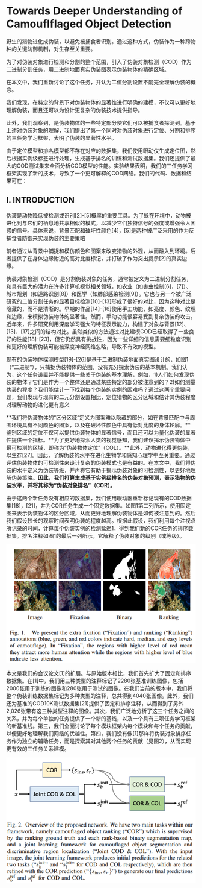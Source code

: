 # Towards Deeper Understanding of Camouflflaged Object Detection

野生的猎物进化成伪装，以避免被捕食者识别。通过这种方式，伪装作为一种跨物种的关键防御机制，对生存至关重要。

为了对伪装对象进行检测和分割的整个范围，引入了伪装对象检测（COD）作为二进制分割任务，用二进制地面真实伪装图表示伪装物体的精确区域。

在本文中，我们重新讨论了这个任务，并认为二值分割设置不能完全理解伪装的概念。

我们发现，在特定的背景下对伪装物体的显著性进行明确的建模，不仅可以更好地理解伪装，而且还可以为设计更复杂的伪装技术提供指导。

此外，我们观察到，是伪装物体的一些特定部分使它们可以被捕食者探测到。基于上述对伪装对象的理解，我们提出了第一个同时对伪装对象进行定位、分割和排序的三任务学习框架，表明了伪装的显著性水平。

由于定位模型和排名模型都不存在对应的数据集，我们使用眼动仪生成定位图，然后根据实例级标签进行处理，生成基于排名的训练和测试数据集。我们还提供了最大的COD测试集来全面分析COD模型的性能。实验结果表明，我们的三任务学习框架实现了新的技术，导致了一个更可解释的COD网络。我们的代码、数据和结果可在：

## I. INTRODUCTION

伪装是动物降低被检测或识别[2]-[5]概率的重要工具。为了躲在环境中，动物被进化到与它们的栖息地共享相似的模式，以减少它们独特信号的强度或增强令人困惑的信号。具体来说，背景匹配和破坏性颜色[4]，[5]是两种被广泛采用的作为反捕食者防御来实现伪装的主要策略

前者通过从背景中捕捉和模仿颜色和图案来改变猎物的外观，从而融入到环境。后者提供了在身体边缘附近的高对比度标记，并打破了作为突出提示[2]的真实边缘。

伪装对象检测（COD）是分割伪装对象的任务，通常被定义为二进制分割任务，和具有巨大的潜力在许多计算机视觉相关领域，如农业（如害虫控制[6]，[7]）、城市规划（如道路识别[8]）和医学（如肺部感染检测[9]）。它也与另一个被广泛研究的二值分割任务的显著目标检测[10]-[13]形成了很好的对比，因为这种对比是隐藏的，而不是清晰的。早期的作品[14]-[16]使用手工功能，如亮度、颜色、纹理和边缘，来模拟伪装物体的显著性。然而，手动功能很容易受到复杂伪装的攻击。近年来，许多研究利用深度学习强大的特征表示能力，构建了对象与背景[12]、[13]、[17]之间的结构对比。虽然类似的方法通过对比建模COD已经取得了一些良好的性能[18]-[23]，但它仍然具有挑战性，因为一些详细的信息需要细粒度识别和更好的理解伪装可能被深度神经网络忽略，导致不有效的模型。

现有的伪装物体探测模型[19]-[26]是基于二进制伪装地面真实图设计的，如图1（“二进制”），只捕捉伪装物体的范围，没有充分探索伪装的基本机制。我们认为，这个任务设置并不能提供一些关于伪装的基本理解，例如，1)人们如何发现伪装的物体？它们是作为一个整体还是通过某些特定的部分被注意到的？2)如何测量伪装的程度？我们能估计一下找到每个伪装的实例的困难吗？通过这两个重要问题，我们发现与现有的二元分割设置相比，定位猎物的区分区域和估计其伪装程度对理解动物的进化更有意义

**我们将伪装物体的“区分区域”定义为图案难以隐藏的部分，如在背景匹配中与周围环境具有不同颜色的图案，以及在破坏性颜色中具有低对比度的身体轮廓。**鉴别区域的定位不仅可以提供伪装物体的显著信号，而且还可以为量化伪装的显著性提供一个指标。**为了更好地探索人类的视觉感知，我们建议揭示伪装物体中最可检测的区域，即称为“伪装物体定位”（COL）。**此外，动物进化得更伪装，以生存[27]。因此，了解伪装的水平在进化生物学和感知心理学中至关重要。通过评估伪装物体的可检测性来设计复杂的伪装模式也是有益的。在本文中，我们将伪装的水平定义为伪装等级，并声称它有助于揭示伪装对象的可检测性，以更好地理解伪装策略。**因此，我们打算生成基于实例级排名的伪装对象预测，表示猎物的伪装水平，并将其称为“伪装对象排名”（COR）。**

由于这两个新任务没有相应的数据集，我们使用眼动器重新标记现有的COD数据集[18]，[21]，并为COR任务生成一个固定数据集。如图1第二列所示，使用固定图来表示伪装物体的区分区域，从而更好地理解伪装物体是如何被注意到的。然后我们假设较长的观察时间表明伪装的程度越高。根据此假设，我们利用每个注视点所记录的时间，计算每个伪装实例的检测延迟1，得到我们新的COR任务的排序数据集。排名注释如图1的最后一列所示，它解释了伪装对象的级别（或等级）。

![image-20230324105234913](image/image-20230324105234913.png)

本文是我们的会议论文[1]的扩展。与原始版本相比，我们首先扩大了固定和排序数据集。在[1]中，我们用三种类型的注释标记了2280张基准训练图像，包括2000张用于训练的图像和280张用于测试的图像。在我们当前的版本中，我们将整个伪装训练数据集标记为多种类型的注释，总共得到4040张图像。此外，我们还为基准的COD10K测试数据集[21]提供了固定和排序注释，从而得到了另外2,026张带有这三种类型注释的图像。其次，我们广泛地分析了这三个任务之间的关系，并为每个单独的任务提供了一个新的基线，以及一个具有三项任务学习框架的新基准线。第三，我们全面讨论了每个模块框架内每个模块和每个任务的贡献，以便更好地理解我们网络的优越性。第四，我们没有像[1]那样将伪装对象排序任务作为独立的辅助任务，而是探索其对其他两个任务的贡献（见图2），从而实现更有效的三任务关系建模。

![image-20230324105435346](image/image-20230324105435346.png)